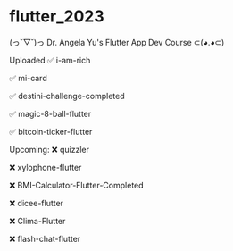 # flutter_2023
(っ˘▽˘)っ Dr. Angela Yu's Flutter App Dev Course ⊂(◕.◕⊂)

Uploaded
✅ i-am-rich

✅ mi-card

✅ destini-challenge-completed

✅ magic-8-ball-flutter

✅ bitcoin-ticker-flutter

Upcoming:
❌ quizzler

❌ xylophone-flutter

❌ BMI-Calculator-Flutter-Completed

❌ dicee-flutter

❌ Clima-Flutter

❌ flash-chat-flutter
